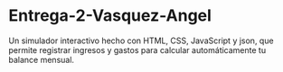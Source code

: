 # Entrega-2-Vasquez-Angel
Un simulador interactivo hecho con HTML, CSS, JavaScript y json, que permite registrar ingresos y gastos para calcular automáticamente tu balance mensual.
